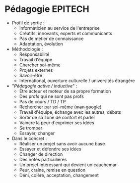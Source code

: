 # Pédagogie EPITECH
- Profil de sortie :
    - Informaticien au service de l'entreprise
    - Créatifs, innovants, experts et communicants
    - Pas de métier de connaissance
    - Adaptation, évolution
- Méthodologie :
    - Responsabilité
    - Travail d'équipe
    - Chercher soi-même
    - Projets externes
    - Savoir-être
    - International, ouverture culturelle / universités étrangère
- "*Pédagogie active / inductive*" :
    - Être acteur et moteur de sa propre formation
    - Des profs qui ne sont pas profs
    - Pas de cours / TD / TP
    - Rechercher par soi-même (~~man google~~)
    - Travail d'équipe, échange avec les autres, débats
    - Sortir de sa zone de confort et parler
    - Vaincre la peur d'exprimer ses idées
    - Se tromper
    - Essayer, changer
- Dans le concret :
    - Réaliser un projet sans avoir aucune base
    - Essayer et défendre ses idées
    - Changer de direction
    - Des notes particulières
    - Un projet intéressant qui devient un cauchemar
    - Peur, craine, remise en question
    - Déni, colère, acceptation, changement
